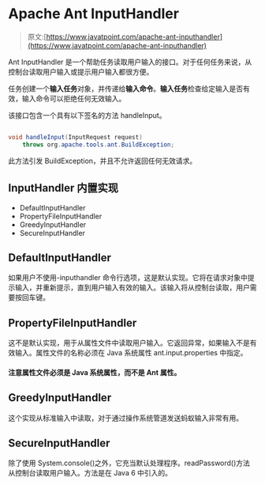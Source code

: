 # Apache Ant InputHandler

> 原文:[https://www.javatpoint.com/apache-ant-inputhandler](https://www.javatpoint.com/apache-ant-inputhandler)

Ant InputHandler 是一个帮助任务读取用户输入的接口。对于任何任务来说，从控制台读取用户输入或提示用户输入都很方便。

任务创建一个**输入任务**对象，并传递给**输入命令**。**输入任务**检查给定输入是否有效，输入命令可以拒绝任何无效输入。

该接口包含一个具有以下签名的方法 handleInput。

```java

void handleInput(InputRequest request)
    throws org.apache.tools.ant.BuildException;

```

此方法引发 BuildException，并且不允许返回任何无效请求。

## InputHandler 内置实现

*   DefaultInputHandler
*   PropertyFileInputHandler
*   GreedyInputHandler
*   SecureInputHandler

## DefaultInputHandler

如果用户不使用-inputhandler 命令行选项，这是默认实现。它将在请求对象中提示输入，并重新提示，直到用户输入有效的输入。该输入将从控制台读取，用户需要按回车键。

## PropertyFileInputHandler

这不是默认实现，用于从属性文件中读取用户输入。它返回异常，如果输入不是有效输入。属性文件的名称必须在 Java 系统属性 ant.input.properties 中指定。

#### 注意属性文件必须是 Java 系统属性，而不是 Ant 属性。

## GreedyInputHandler

这个实现从标准输入中读取，对于通过操作系统管道发送蚂蚁输入非常有用。

## SecureInputHandler

除了使用 System.console()之外，它充当默认处理程序。readPassword()方法从控制台读取用户输入。方法是在 Java 6 中引入的。